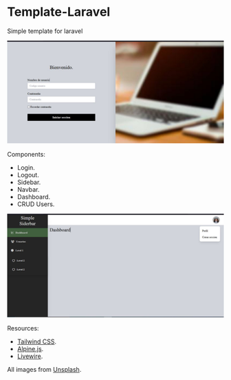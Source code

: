 # Template-Laravel
Simple template for laravel

![Login](https://github.com/pzric/Template-Laravel/blob/main/img/login.jpg)

Components: 

- Login.
- Logout.
- Sidebar.
- Navbar.
- Dashboard.
- CRUD Users.

![Login](https://github.com/pzric/Template-Laravel/blob/main/img/dashboard.jpg)

Resources: 

- [Tailwind CSS](https://tailwindcss.com).
- [Alpine.js](https://alpinejs.dev).
- [Livewire](https://laravel-livewire.com).

All images from [Unsplash](https://unsplash.com/es).

